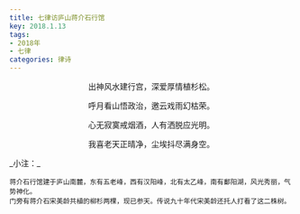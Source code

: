 ```yaml
---
title: 七律访庐山蒋介石行馆
key: 2018.1.13
tags: 
- 2018年 
- 七律
categories: 律诗
---
```


<p align="center">出神风水建行宫，深爱厚情植杉松。
</p>
<p align="center">呼月看山悟政治，邀云戏雨幻枯荣。
</p>
<p align="center">心无寂寞戒烟酒，人有洒脱应光明。
</p>
<p align="center">我喜老天正晴净，尘埃抖尽满身空。
</p>
_小注：_

```
蒋介石行馆建于庐山南麓，东有五老峰，西有汉阳峰，北有太乙峰，南有鄱阳湖，风光秀丽，气势神化。
门旁有蒋介石宋美龄共植的柳杉两棵，现已参天。传说九十年代宋美龄还托人打看了这二株树。
```